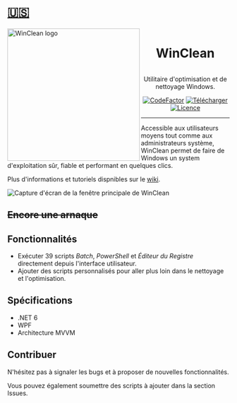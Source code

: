 # [🇺🇸](README.md)

<img src="https://repository-images.githubusercontent.com/511304031/b457c648-65b6-438d-9375-094c647f2066" alt="WinClean logo" width="300" align="left"/>
<div id="user-content-toc" align="center">
  <ul>
    <summary><h1 style="display: inline-block;">WinClean</h1></summary>
  </ul>
</div>
<p align="center">Utilitaire d'optimisation et de nettoyage Windows.</p>
<p align="center">
  <a href="https://www.codefactor.io/repository/github/5cover/WinClean"><img src="https://www.codefactor.io/repository/github/5cover/winclean/badge" alt="CodeFactor" /></a>
  <a href="https://github.com/5cover/WinClean/releases/latest"><img alt="Télécharger" src="https://img.shields.io/github/downloads/5cover/WinClean/total?color=00ac6d&label=T%C3%A9l%C3%A9charger&logo=windows&logoColor=00abef"></a>
  <a href="https://github.com/5cover/WinClean/blob/master/LICENSE"><img alt="Licence" src="https://img.shields.io/github/license/5cover/winclean?label=Licence&color=00ac6d" /></a>
</p>

---

Accessible aux utilisateurs moyens tout comme aux administrateurs système, WinClean permet de faire de Windows un system d'exploitation sûr, fiable et performant en quelques clics.

Plus d'informations et tutoriels dispnibles sur le [wiki](https://github.com/5cover/WinClean/wiki/Home-FR-fr).

![Capture d'écran de la fenêtre principale de WinClean](https://raw.githubusercontent.com/wiki/5cover/WinClean/locale/fr-FR/img/MainWindow.png)

## ~~Encore une arnaque~~

## Fonctionnalités
- Exécuter 39 scripts *Batch*, *PowerShell* et *Éditeur du Registre* directement depuis l'interface utilisateur.
- Ajouter des scripts personnalisés pour aller plus loin dans le nettoyage et l'optimisation.

## Spécifications
- .NET 6
- WPF
- Architecture MVVM

## Contribuer
N'hésitez pas à signaler les bugs et à proposer de nouvelles fonctionnalités.

Vous pouvez également soumettre des scripts à ajouter dans la section Issues.
